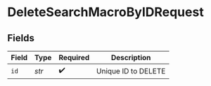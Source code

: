 # DeleteSearchMacroByIDRequest


## Fields

| Field               | Type                | Required            | Description         |
| ------------------- | ------------------- | ------------------- | ------------------- |
| `id`                | *str*               | :heavy_check_mark:  | Unique ID to DELETE |